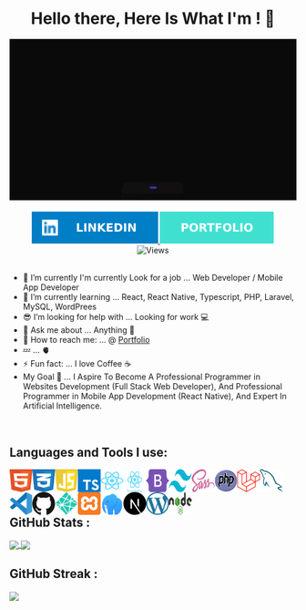 <div id="header" align="center">
  <h1>Hello there, Here Is What I'm ! 👋</h1>
  <img src="./code.webp" width="600"/>
</div>
<br>
<div id="badges" align="center">
  <a href="https://www.linkedin.com/in/essam-abdullah-6an77aab/">
    <img src="./linkedin.svg" alt="Linked In Badge"/>
  </a>
  <a href="https://x39ome.github.io/essam/">
    <img src="./portfolio.svg" alt="Portfolio Badge"/>
  </a>
</div>
<div align="center">
  <img src="https://komarev.com/ghpvc/?username=x39ome" alt="Views" />
</div>

<br />


- 🔭 I’m currently I'm currently Look for a job ... Web Developer / Mobile App Developer
- 🌱 I’m currently learning ... React, React Native, Typescript, PHP, Laravel, MySQL, WordPrees
- 😎 I’m looking for help with ... Looking for work 💻
- 💬 Ask me about ... Anything 👋
- 💌 How to reach me: ... @ [Portfolio](https://x39ome.github.io/portfolio_sam)
- 💤 ... 🫀
- ⚡ Fun fact: ... I love Coffee :coffee:
- My Goal 🎯 ... I Aspire To Become A Professional Programmer in Websites Development (Full Stack Web Developer), And Professional Programmer in Mobile App Development (React Native), And Expert In Artificial Intelligence.


<br />



## Languages and Tools I use:

<img align="left" width="40px" height="40px" alt="HTML5" src="./icons/html.svg" />
<img align="left" width="40px" height="40px" alt="CSS" src="./icons/css.svg" />
<img align="left" width="40px" height="40px" alt="Javascript" src="./icons/javascript.svg" />
<img align="left" width="40px" height="40px" alt="Typescript" src="./icons/typescript.svg" />
<img align="left" width="40px" height="40px" alt="React" src="./icons/react.svg" />
<img align="left" width="40px" height="40px" alt="React Native" src="./icons/react-native.svg" />
<img align="left" width="40px" height="40px" alt="Bootstrap" src="./icons/bootstrap.svg" />
<img align="left" width="40px" height="40px" alt="Tailwind" src="./icons/tailwindcss.svg" />
<img align="left" width="40px" height="40px" alt="sass" src="./icons/sass.svg" />
<img align="left" width="40px" height="40px" alt="Php" src="./icons/php.svg" />
<img align="left" width="40px" height="40px" alt="Laravel" src="./icons/laravel.svg" />
<img align="left" width="40px" height="40px" alt="MySQL" src="./icons/mysql.svg" />
<img align="left" width="40px" height="40px" alt="VSCode" src="./icons/vscode.svg" />
<img align="left" width="40px" height="40px" alt="Github" src="./icons/github.svg" />
<img align="left" width="40px" height="40px" alt="Netlify" src="./icons/netlify.svg" />
<img align="left" width="40px" height="40px" alt="Xammp" src="./icons/xampp.svg" />
<img align="left" width="40px" height="40px" alt="Laragon" src="./icons/laragon.svg" />

<br />

<img width="40px" height="40px" align="left" alt="Next Js" src="./icons/next-js.svg" />
<img width="40px" height="40px" align="left" alt="Wordpress" src="./icons/wordpress.svg" />
<img width="40px" height="40px" align="left" alt="Node Js" src="./icons/nodejs.svg" />

<br />








<br />

## GitHub Stats :

<a href="https://github.com/anuraghazra/github-readme-stats">
  <img height=200 align="center" src="https://github-readme-stats.vercel.app/api?username=x39ome" />
</a>
<a href="https://github.com/anuraghazra/convoychat">
  <img height=200 align="center" src="https://github-readme-stats.vercel.app/api/top-langs?username=x39ome&layout=compact&langs_count=8&card_width=320" />
</a>

## GitHub Streak :
<a href="#">
  <img height=200 align="center" src="https://streak-stats.demolab.com/?user=x39ome" />
</a>

